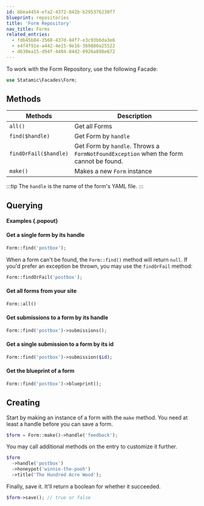 ```yaml
---
id: bbea4454-efa2-4372-842b-b295376230f7
blueprint: repositories
title: 'Form Repository'
nav_title: Forms
related_entries:
  - fdb45b84-3568-437d-84f7-e3c93b6da3e6
  - e4f4f91e-a442-4e15-9e16-3b9880a25522
  - d630ea15-d94f-4404-84d2-0926a898e672
---
```

To work with the Form Repository, use the following Facade:

```php
use Statamic\Facades\Form;
```

## Methods

| Methods | Description |
| ------- | ----------- |
| `all()` | Get all Forms |
| `find($handle)` | Get Form by `handle` |
| `findOrFail($handle)` | Get Form by `handle`. Throws a `FormNotFoundException` when the form cannot be found. |
| `make()` | Makes a new `Form` instance |

:::tip
The `handle` is the name of the form's YAML file.
:::

## Querying

#### Examples {.popout}

#### Get a single form by its handle

```php
Form::find('postbox');
```

When a form can't be found, the `Form::find()` method will return `null`. If you'd prefer an exception be thrown, you may use the `findOrFail` method:

```php
Form::findOrFail('postbox');
```

#### Get all forms from your site

```php
Form::all()
```

#### Get submissions to a form by its handle

```php
Form::find('postbox')->submissions();
```

#### Get a single submission to a form by its id

```php
Form::find('postbox')->submission($id);
```

#### Get the blueprint of a form

```php
Form::find('postbox')->blueprint();
```


## Creating

Start by making an instance of a form with the `make` method.
You need at least a handle before you can save a form.

```php
$form = Form::make()->handle('feedback');
```

You may call additional methods on the entry to customize it further.

```php
$form
  ->handle('postbox')
  ->honeypot('winnie-the-pooh')
  ->title('The Hundred Acre Wood');
```

Finally, save it. It'll return a boolean for whether it succeeded.

```php
$form->save(); // true or false
```
